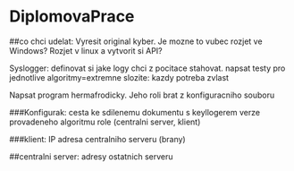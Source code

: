 # DiplomovaPrace
##co chci udelat: 
Vyresit original kyber. Je mozne to vubec rozjet ve Windows? Rozjet v linux a vytvorit si API?

Syslogger: definovat si jake logy chci z pocitace stahovat.
napsat testy pro jednotlive algoritmy=extremne slozite: kazdy potreba zvlast

Napsat program hermafrodicky. Jeho roli brat z konfiguracniho souboru

###Konfigurak: 
cesta ke sdilenemu dokumentu s keyllogerem
verze provadeneho algoritmu
role (centralni server, klient)

###klient:
IP adresa centralniho serveru (brany)

##centralni server:
adresy ostatnich serveru
